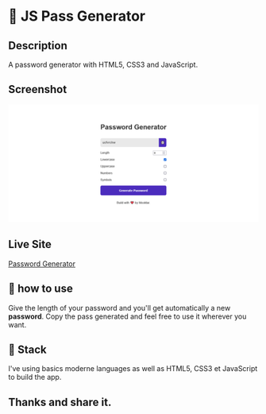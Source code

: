 # 🔐 JS Pass Generator

## Description
A password generator with HTML5, CSS3 and JavaScript.

## Screenshot

![Password Generator](./screenshot.png)

## Live Site

[Password Generator](https://password-generator-master.vercel.app/)


## 📃 how to use
Give the length of your password and you'll get automatically a new **password**. Copy the pass generated and feel free to use it wherever you want.


## 🚀 Stack
I've using basics moderne languages as well as HTML5, CSS3 et JavaScript to build the app.


## Thanks and share it.